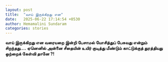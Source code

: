 ```yaml
---
layout: post
title:  "வாய் இருக்கிறது என"
date:   2025-06-22 17:14:54 +0530
author: Hemamalini Sundaram
categories: stories
---
```


**வாய் இருக்கிறது என வரையறை இன்றி பேசாமல் யோசித்துப் பேசுவது என்றும்
சிறந்தது\.... ஏனெனில் அன்னை சீதையின் உயிர் குடித்து மீண்டும் காட்டுக்குத் துரத்தியது
ஒற்றைக் கேள்வி தானே ?!**
